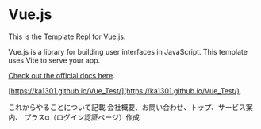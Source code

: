 # Vue.js

This is the Template Repl for Vue.js.

Vue.js is a library for building user interfaces in JavaScript. This template uses Vite to serve your app.

[Check out the official docs here](https://vuejs.org/).

[https://ka1301.github.io/Vue_Test/](https://ka1301.github.io/Vue_Test/).

これからやることについて記載
会社概要、お問い合わせ、トップ、サービス案内、
プラスα（ログイン認証ページ）作成